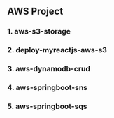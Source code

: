 ## AWS Project

### 1. aws-s3-storage
### 2. deploy-myreactjs-aws-s3
### 3. aws-dynamodb-crud
### 4. aws-springboot-sns
### 5. aws-springboot-sqs
